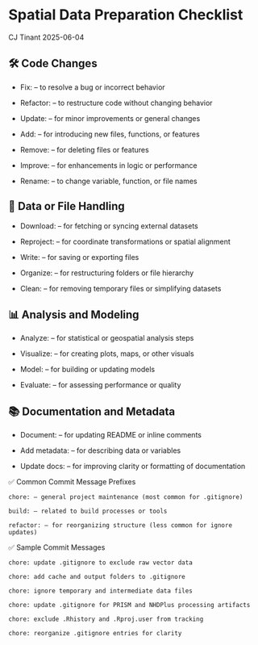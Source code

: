 Spatial Data Preparation Checklist
================
CJ Tinant
2025-06-04

## 🛠️ Code Changes

- Fix: – to resolve a bug or incorrect behavior

- Refactor: – to restructure code without changing behavior

- Update: – for minor improvements or general changes

- Add: – for introducing new files, functions, or features

- Remove: – for deleting files or features

- Improve: – for enhancements in logic or performance

- Rename: – to change variable, function, or file names

## 📁 Data or File Handling

- Download: – for fetching or syncing external datasets

- Reproject: – for coordinate transformations or spatial alignment

- Write: – for saving or exporting files

- Organize: – for restructuring folders or file hierarchy

- Clean: – for removing temporary files or simplifying datasets

## 📊 Analysis and Modeling

- Analyze: – for statistical or geospatial analysis steps

- Visualize: – for creating plots, maps, or other visuals

- Model: – for building or updating models

- Evaluate: – for assessing performance or quality

## 📚 Documentation and Metadata

- Document: – for updating README or inline comments

- Add metadata: – for describing data or variables

- Update docs: – for improving clarity or formatting of documentation

✅ Common Commit Message Prefixes

    chore: – general project maintenance (most common for .gitignore)

    build: – related to build processes or tools

    refactor: – for reorganizing structure (less common for ignore updates)

✅ Sample Commit Messages

    chore: update .gitignore to exclude raw vector data

    chore: add cache and output folders to .gitignore

    chore: ignore temporary and intermediate data files

    chore: update .gitignore for PRISM and NHDPlus processing artifacts

    chore: exclude .Rhistory and .Rproj.user from tracking

    chore: reorganize .gitignore entries for clarity
